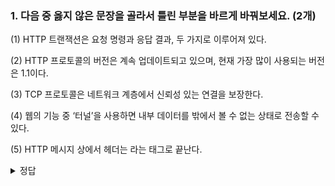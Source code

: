 ### 1. 다음 중 옳지 않은 문장을 골라서 틀린 부분을 바르게 바꿔보세요. (2개)

(1) HTTP 트랜잭션은 요청 명령과 응답 결과, 두 가지로 이루어져 있다.

(2) HTTP 프로토콜의 버전은 계속 업데이트되고 있으며, 현재 가장 많이 사용되는 버전은 1.1이다.

(3) TCP 프로토콜은 네트워크 계층에서 신뢰성 있는 연결을 보장한다.

(4) 웹의 기능 중 ‘터널’을 사용하면 내부 데이터를 밖에서 볼 수 없는 상태로 전송할 수 있다.

(5) HTTP 메시지 상에서 헤더는 </head> 라는 태그로 끝난다. 

<details>
<summary>정답</summary>
<div>

3, 5

</div>
</details>